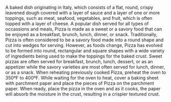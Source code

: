 A baked dish originating in Italy, which consists of a flat, round, crispy leavened dough covered with a layer of sauce and a layer of one or more toppings, such as meat, seafood, vegetables, and fruit, which is often topped with a layer of cheese. A popular dish served for all types of occassions and meals, Pizza is made as a sweet or a savory food that can be enjoyed as a breakfast, brunch, lunch, dinner, or snack.
Traditionally, Pizza is often considered to be a savory food made into a round shape and cut into wedges for serving. However, as foods change, Pizza has evolved to be formed into round, rectangular and square shapes with a wide variety of ingredients being used to make the toppings for the baked crust. Sweet pizzas are often served for breakfast, brunch, lunch, dessert, or as an appetizer while the savory varieties are most often served for lunch, dinner, or as a snack.
When reheating previously cooked Pizza, preheat the oven to 350ºF to 400ºF. While waiting for the oven to heat, cover a baking sheet with parchment paper and place the pieces of Pizza on the parchment paper. When ready, place the pizza in the oven and as it cooks, the paper will absorb the moisture in the crust, resulting in a crispier textured crust.